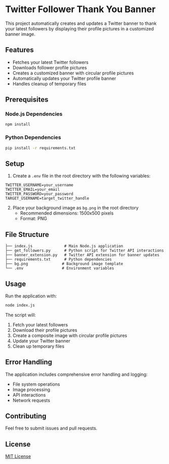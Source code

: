 # Twitter Follower Thank You Banner

This project automatically creates and updates a Twitter banner to thank your latest followers by displaying their profile pictures in a customized banner image.

## Features

- Fetches your latest Twitter followers
- Downloads follower profile pictures
- Creates a customized banner with circular profile pictures
- Automatically updates your Twitter profile banner
- Handles cleanup of temporary files

## Prerequisites

### Node.js Dependencies 

```bash
npm install
```

### Python Dependencies

```bash
pip install -r requirements.txt
```

## Setup

1. Create a `.env` file in the root directory with the following variables:
```env
TWITTER_USERNAME=your_username
TWITTER_EMAIL=your_email
TWITTER_PASSWORD=your_password
TARGET_USERNAME=target_twitter_handle
```

2. Place your background image as `bg.png` in the root directory
   - Recommended dimensions: 1500x500 pixels
   - Format: PNG

## File Structure
```
├── index.js              # Main Node.js application
├── get_followers.py      # Python script for Twitter API interactions
├── banner_extension.py   # Twitter API extension for banner updates
├── requirements.txt      # Python dependencies
├── bg.png               # Background image template
└── .env                 # Environment variables
```

## Usage

Run the application with:
```bash
node index.js
```

The script will:
1. Fetch your latest followers
2. Download their profile pictures
3. Create a composite image with circular profile pictures
4. Update your Twitter banner
5. Clean up temporary files

## Error Handling

The application includes comprehensive error handling and logging:
- File system operations
- Image processing
- API interactions
- Network requests

## Contributing

Feel free to submit issues and pull requests.

## License

[MIT License](LICENSE)